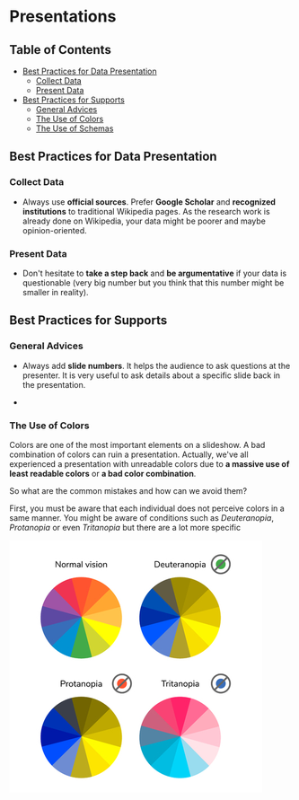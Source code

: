 # Presentations

## Table of Contents

- [Best Practices for Data Presentation](#best-practices-for-date-presentation)
    - [Collect Data](#collect-data)
    - [Present Data](#present-data)
- [Best Practices for Supports](#best-practices-for-supports)
    - [General Advices](#general-advices)
    - [The Use of Colors](#the-use-of-colors)
    - [The Use of Schemas](#the-use-of-schemas)

## Best Practices for Data Presentation

### Collect Data

- Always use **official sources**. Prefer **Google Scholar** and **recognized institutions** to traditional Wikipedia pages. As the research work is already done on Wikipedia, your data might be poorer and maybe opinion-oriented. 

### Present Data

- Don't hesitate to **take a step back** and **be argumentative** if your data is questionable (very big number but you think that this number might be smaller in reality).

## Best Practices for Supports

### General Advices

- Always add **slide numbers**. It helps the audience to ask questions at the presenter. It is very useful to ask details about a specific slide back in the presentation.

-  

### The Use of Colors

Colors are one of the most important elements on a slideshow. A bad combination of colors can ruin a presentation. Actually, we've all experienced a presentation with unreadable colors due to **a massive use of least readable colors** or **a bad color combination**.

So what are the common mistakes and how can we avoid them?

First, you must be aware that each individual does not perceive colors in a same manner. You might be aware of conditions such as *Deuteranopia*, *Protanopia* or even *Tritanopia* but there are a lot more specific 

![img_1](/soft/presentations/resources/color-conditions.jpg)